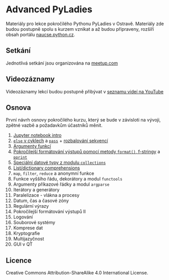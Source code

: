 # Advanced PyLadies

Materiály pro lekce pokročilého Pythonu PyLadies v Ostravě. Materiály zde budou postupně spolu s kurzem vznikat a až budou připraveny, rozšíří obsah portálu [naucse.python.cz](http://naucse.python.cz/).

## Setkání

Jednotlivá setkání jsou organizována na [meetup.com](https://www.meetup.com/Advanced-Python-PyLadies/)

## Videozáznamy

Videozáznamy lekcí budou postupně přibývat v [seznamu videí na YouTube](https://www.youtube.com/playlist?list=PLtMx05xox2EiASl8pnXmssbxA2rHa4s0s)

## Osnova

První návrh osnovy pokročilého kurzu, který se bude v závisloti na vývoji, zpětné vazbě a požadavkům účastníků měnit.

1. [Jupyter notebook intro](01_Jupyter_notebook_intro/index.md)
2. [`else` v cyklech](02_else_pass_unpacking/else.ipynb) a [`pass`](02_else_pass_unpacking/pass.ipynb) + [rozbalování sekvencí](02_else_pass_unpacking/unpacking.ipynb)
3. [Argumenty funkcí](03_functions_arguments/functions_arguments.ipynb)
4. [Pokročilejší formátování výstupů pomocí metody `format()`, f-stringy](04_format_pprint/format.ipynb) a [`pprint`](04_format_pprint/pprint.ipynb)
5. [Speciální datové typy z modulu `collections`](05_collections/collections.ipynb)
6. [List/dictionary comprehensions](06_comprehensions/list_dict_comprehensions.ipynb)
7. `map`, `filter`, `reduce` a anonymní funkce
8. Funkce vyššího řádu, dekorátory a modul `functools`
9. Argumenty příkazové řádky a modul `argparse`
10. Iterátory a generátory
11. Paralelizace - vlákna a procesy
12. Datum, čas a časové zóny
13. Regulární výrazy
14. Pokročilejší formátování výstupů II
15. Logování
16. Souborové systémy
17. Komprese dat
18. Kryptografie
19. Multijazyčnost
20. GUI v QT

## Licence

Creative Commons Attribution-ShareAlike 4.0 International License.